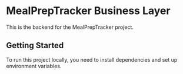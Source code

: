 # MealPrepTracker Business Layer

This is the backend for the MealPrepTracker project.

## Getting Started

To run this project locally, you need to install dependencies and set up environment variables.
